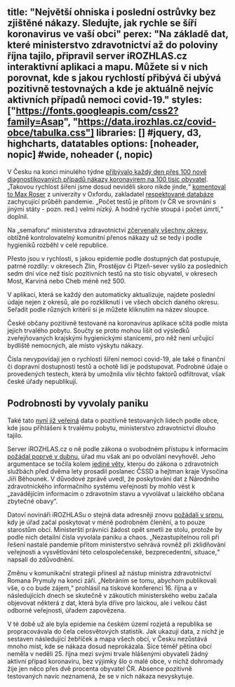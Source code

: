 title: "Největší ohniska i poslední ostrůvky bez zjištěné nákazy. Sledujte, jak rychle se šíří koronavirus ve vaší obci"
perex: "Na základě dat, které ministerstvo zdravotnictví až do poloviny října tajilo, připravil server iROZHLAS.cz interaktivní aplikaci a mapu. Můžete si v nich porovnat, kde s jakou rychlostí přibývá či ubývá pozitivně testovnaých a kde je aktuálně nejvíc aktivních případů nemoci covid-19."
styles: ["https://fonts.googleapis.com/css2?family=Asap", "https://data.irozhlas.cz/covid-obce/tabulka.css"]
libraries: [] #jquery, d3, highcharts, datatables
options: [noheader, nopic] #wide, noheader (, nopic)
---

V Česku na konci minulého týdne [přibývalo každý den přes 100 nově diagnostikovaných případů nákazy koronavirem na 100 tisíc obyvatel](https://ourworldindata.org/coronavirus-data-explorer?zoomToSelection=true&time=2020-03-01..latest&country=~CZE&region=World&casesMetric=true&interval=smoothed&perCapita=true&smoothing=7&pickerMetric=total_cases&pickerSort=desc). „Takovou rychlost šíření jsme dosud neviděli skoro nikde jinde,“ [komentoval to Max Roser](https://twitter.com/MaxCRoser/status/1318863783146721281) z univerzity v Oxfordu, zakladatel [respektované databáze](https://ourworldindata.org/coronavirus) zachycující průběh pandemie. „Počet testů je přitom (v ČR ve srovnání s jinými státy - pozn. red.) velmi nízký. A hodně rychle stoupá i počet úmrtí,“ doplnil.

Na „semaforu“ ministerstva zdravotnictví [zčervenaly všechny okresy](https://onemocneni-aktualne.mzcr.cz/covid-19/stupne-pohotovosti), obtížně kontrolovatelný komunitní přenos nákazy už se tedy i podle hygieniků rozběhl v celé republice.

Přesto jsou v rychlosti, s jakou epidemie podle dostupných dat postupuje, patrné rozdíly: v okresech Zlín, Prostějov či Plzeň-sever vyšlo za posledních sedm dní více než tisíc pozitivních testů na sto tisíc obyvatel, v okresech Most, Karviná nebo Cheb méně než 500.

<div id="datarozhlas-covid-obce-tabulka-okresy"></div>
<script src="https://data.irozhlas.cz/covid-obce/build/tabulka-okresy.js"></script>


V aplikaci, která se každý den automaticky aktualizuje, najdete poslední údaje nejen z okresů, ale po rozkliknutí i ve všech obcích daného okresu. Seřadit podle různých kritérií si je můžete kliknutím na název sloupce.

České občany pozitivně testované na koronavirus aplikace sčítá podle místa jejich trvalého pobytu. Součty se proto mohou lišit od výsledků zveřejňovaných krajskými hygienickými stanicemi, pro něž není určující bydliště nemocných, ale místo výskytu nákazy.

Čísla nevypovídají jen o rychlosti šíření nemoci covid-19, ale také o finanční či dopravní dostupnosti testů a ochotě lidí je podstupovat. Podrobné údaje o provedených testech, která by umožnila vliv těchto faktorů odfiltrovat, však české úřady nepublikují.

## Podrobnosti by vyvolaly paniku

Také tato [nyní již veřejná](https://share.uzis.cz/s/dCZBiARJ27ayeoS) data o pozitivně testovaných lidech podle obce, kde jsou přihlášeni k trvalému pobytu, ministerstvo zdravotnictví dlouho tajilo.

Server iROZHLAS.cz o ně podle zákona o svobodném přístupu k informacím [požádal poprvé v dubnu](https://www.irozhlas.cz/zpravy-domov/soud-uzis-nzis-statistika-covid-koronavirus_2008030705_cib), úřad mu však ani po odvolání nevyhověl. Jeho argumentace se točila kolem [jediné věty](https://www.zakonyprolidi.cz/cs/2011-372/zneni-20190424#p73-7), kterou do zákona o zdravotních službách před dvěma lety prosadil poslanec ČSSD a hejtman kraje Vysočina Jiří Běhounek. V důvodové zprávě uvedl, že poskytování dat z Národního zdravotnického informačního systému veřejnosti by mohlo vést k „zavádějícím informacím o zdravotním stavu a vyvolávat u laického občana zbytečné obavy“.

Datoví novináři iROZHLASu o stejná data adresněji znovu [požádali v srpnu](https://www.irozhlas.cz/zpravy-domov/data-uzis-covid-19-cisla-informace_2009231251_cib), kdy je úřad začal poskytovat v méně podrobném členění, a to pouze starostům obcí. Ministerští právníci žádost opět smetli ze stolu, protože by podle nich detailní čísla vyvolala paniku a chaos. „Nezastupitelnou roli při řešení nastalé pandemie přitom ministerstvo sehrává rovněž při zklidňování veřejnosti a vysvětlování této celospolečenské, bezprecedentní, situace,“ napsali do zdůvodnění.

<wide><div class="flourish-embed flourish-map" data-src="visualisation/4100179"><script src="https://public.flourish.studio/resources/embed.js"></script></div></wide>

Změnu v komunikační strategii přinesl až nástup ministra zdravotnictví Romana Prymuly na konci září. „Nebráním se tomu, abychom publikovali vše, o co bude zájem,“ prohlásil na tiskové konferenci 16. října a v následujících dnech se skutečně v zákoutích ministerského webu začala objevovat některá z dat, která byla dříve pro laickou, ale i velkou část odborné veřejnosti, úřadem zapovězena.

V té době už ale byla epidemie na českém území rozjetá a republika se propracovávala do čela celosvětových statistik. Jak ukazují data, z nichž je sestaven následující žebříček a mapa všech obcí, v Česku nezůstává mnoho míst, kde se nákaza dosud neprokázala. Sice téměř pětina obcí neměla v neděli 25. října mezi svými trvale hlášenými obyvateli žádný aktivní případ koronaviru, bez výjimky šlo o malé obce, v nichž dohromady žije jen něco přes dvě procenta obyvatel ČR. Absence pozitivně testovaných navíc neznamená, že se v nich nákaza nevyskytuje.  

<div id="datarozhlas-covid-obce-tabulka"></div>
<script src="https://data.irozhlas.cz/covid-obce/build/tabulka.js"></script>